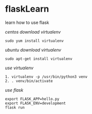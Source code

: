 # flaskLearn
learn how to use flask

*centos download virtualenv*
```
sudo yum install virtualenv
```

*ubuntu download virtualenv*
```
sudo apt-get install virtualenv
```

_use virtualenv_
```
1. virtualenv -p /usr/bin/python3 venv
2. . venv/bin/activate
```

*use flask*
```
export FLASK_APP=hello.py
export FLASK_ENV=development
flask run
```

